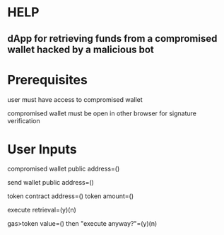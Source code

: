 # HELP
dApp for retrieving funds from a compromised wallet hacked by a malicious bot
-

# Prerequisites

user must have access to compromised wallet

compromised wallet must be open in other browser for signature verification

# User Inputs
compromised wallet public address=()

send wallet public address=()

token contract address=() token amount=()

execute retrieval=(y)(n)

gas>token value=() then "execute anyway?"=(y)(n)

